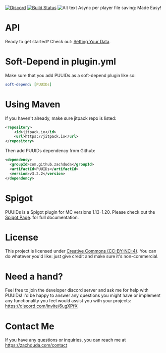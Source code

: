 [![Discord](https://img.shields.io/discord/469625341837836290?style=flat-square&logo=Discord&logoColor=bdc7fc&label=Support%20Discord)](https://zachduda.com/discord?utm=github_badge)  [![Build Status](https://ci.zachduda.com/job/ChatFeelings/badge/icon)](https://ci.zachduda.com/job/PUUIDs/)
![Alt text](Images/banner.png?raw=true "PUUIDs Banner")
Async per player file saving: Made Easy!

# API
Ready to get started? Check out: [Setting Your Data](https://github.com/zachduda/PUUIDs/wiki/Start-Setting-Data).

# Soft-Depend in plugin.yml
Make sure that you add PUUIDs as a soft-depend plugin like so:
```yaml
soft-depend: [PUUIDs]
```
# Using Maven
If you haven't already, make sure jitpack repo is listed:
```xml
<repository>
    <id>jitpack.io</id>
    <url>https://jitpack.io</url>
</repository>
```

Then add PUUIDs dependency from Github:

```xml
<dependency>
  <groupId>com.github.zachduda</groupId>
  <artifactId>PUUIDs</artifactId>
  <version>v3.2.2</version>
</dependency>
```


# Spigot
PUUIDs is a Spigot plugin for MC versions 1.13-1.20. Please check out the [Spigot Page](https://www.spigotmc.org/resources/puuids-•-an-async-file-api.71496/). for full documentation.


# License
This project is licensed under [Creative Commons (CC-BY-NC-4)](https://creativecommons.org/licenses/by-nc/4.0/).
You can do whatever you'd like: just give credit and make sure it's non-commercial.


# Need a hand?
Feel free to join the developer discord server and ask me for help with PUUIDs! I'd be happy to answer any questions you might have or implement any functionality you feel would assist you with your projects: https://discord.com/invite/6ugXPfX


# Contact Me
If you have any questions or inquiries, you can reach me at https://zachduda.com/contact

